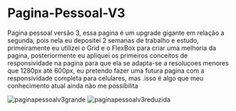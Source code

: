 # Pagina-Pessoal-V3
Pagina pessoal versão 3, essa pagina é um upgrade gigante em relação a segunda, pois nela eu depositei 2 
semanas de trabalho e estudo, primeiramente eu utilizei o Grid e o FlexBox para criar uma melhoria da pagina, 
posteriormente eu apliquei os primeiros conceitos de responsividade na pagina para que ela se adapta-se a resoluçoes 
menores que 1280px até 600px, eu pretendo fazer uma futura pagina com a responsividade completa para celulares, mas 
.isso é algo que meu conhecimento atual ainda não me possibilita

![paginapessoalv3grande](https://user-images.githubusercontent.com/116298645/199358281-2d39c33c-22d8-4601-bdc9-c64aae2737d6.png)
![paginapessoalv3reduzida](https://user-images.githubusercontent.com/116298645/199358302-c628e5b8-30b2-4aa3-bf76-a59d4b4f1627.png)
